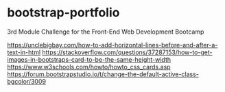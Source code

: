 # bootstrap-portfolio
3rd Module Challenge for the Front-End Web Development Bootcamp


https://unclebigbay.com/how-to-add-horizontal-lines-before-and-after-a-text-in-html
https://stackoverflow.com/questions/37287153/how-to-get-images-in-bootstraps-card-to-be-the-same-height-width
https://www.w3schools.com/howto/howto_css_cards.asp
https://forum.bootstrapstudio.io/t/change-the-default-active-class-bgcolor/3009